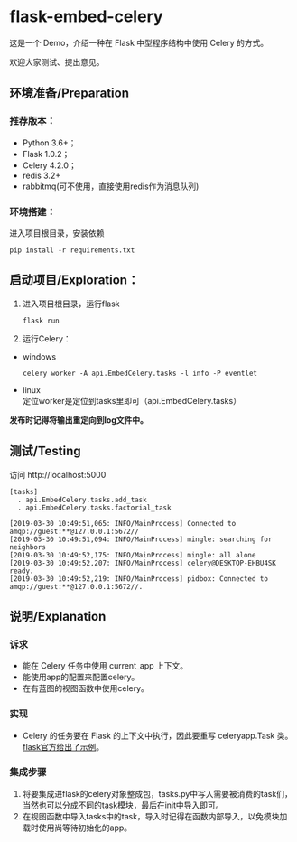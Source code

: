 # flask-embed-celery
这是一个 Demo，介绍一种在 Flask 中型程序结构中使用 Celery 的方式。

欢迎大家测试、提出意见。
## 环境准备/Preparation

### 推荐版本：
- Python 3.6+；
- Flask 1.0.2；
- Celery 4.2.0；
- redis 3.2+
- rabbitmq(可不使用，直接使用redis作为消息队列)

### 环境搭建：
进入项目根目录，安装依赖
```angular2html
pip install -r requirements.txt
```

## 启动项目/Exploration：
1. 进入项目根目录，运行flask
    ```angular2html
    flask run
    ```
0. 运行Celery：
- windows  
    ```angular2html
    celery worker -A api.EmbedCelery.tasks -l info -P eventlet
    ```
- linux  
定位worker是定位到tasks里即可（api.EmbedCelery.tasks）  

**发布时记得将输出重定向到log文件中。**

## 测试/Testing
访问 http://localhost:5000
```angular2html
[tasks]
  . api.EmbedCelery.tasks.add_task
  . api.EmbedCelery.tasks.factorial_task

[2019-03-30 10:49:51,065: INFO/MainProcess] Connected to amqp://guest:**@127.0.0.1:5672//
[2019-03-30 10:49:51,094: INFO/MainProcess] mingle: searching for neighbors
[2019-03-30 10:49:52,175: INFO/MainProcess] mingle: all alone
[2019-03-30 10:49:52,207: INFO/MainProcess] celery@DESKTOP-EHBU4SK ready.
[2019-03-30 10:49:52,219: INFO/MainProcess] pidbox: Connected to amqp://guest:**@127.0.0.1:5672//.

```

## 说明/Explanation
### 诉求
- 能在 Celery 任务中使用 current_app 上下文。
- 能使用app的配置来配置celery。
- 在有蓝图的视图函数中使用celery。
### 实现
- Celery 的任务要在 Flask 的上下文中执行，因此要重写 celeryapp.Task 类。[flask官方给出了示例](http://flask.pocoo.org/docs/1.0/patterns/celery/)。
### 集成步骤
1. 将要集成进flask的celery对象整成包，tasks.py中写入需要被消费的task们，当然也可以分成不同的task模块，最后在init中导入即可。
0. 在视图函数中导入tasks中的task，导入时记得在函数内部导入，以免模块加载时使用尚等待初始化的app。











